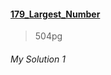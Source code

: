#### [179_Largest_Number](https://leetcode.com/problems/largest-number/)
> 504pg

###### My Solution 1
